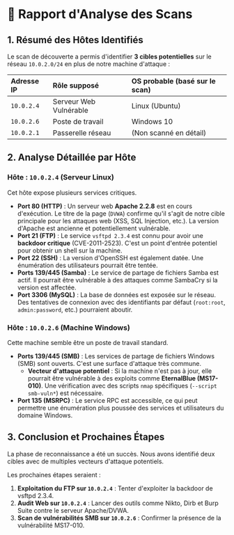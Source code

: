 # 📜 Rapport d'Analyse des Scans

## 1. Résumé des Hôtes Identifiés

Le scan de découverte a permis d'identifier **3 cibles potentielles** sur le réseau `10.0.2.0/24` en plus de notre machine d'attaque :

| Adresse IP | Rôle supposé             | OS probable (basé sur le scan) |
| :--------- | :----------------------- | :----------------------------- |
| `10.0.2.4` | Serveur Web Vulnérable   | Linux (Ubuntu)                 |
| `10.0.2.6` | Poste de travail         | Windows 10                     |
| `10.0.2.1` | Passerelle réseau        | (Non scanné en détail)         |

## 2. Analyse Détaillée par Hôte

### Hôte : `10.0.2.4` (Serveur Linux)

Cet hôte expose plusieurs services critiques.

-   **Port 80 (HTTP)** : Un serveur web **Apache 2.2.8** est en cours d'exécution. Le titre de la page (`DVWA`) confirme qu'il s'agit de notre cible principale pour les attaques web (XSS, SQL Injection, etc.). La version d'Apache est ancienne et potentiellement vulnérable.
-   **Port 21 (FTP)** : Le service `vsftpd 2.3.4` est connu pour avoir une **backdoor critique** (CVE-2011-2523). C'est un point d'entrée potentiel pour obtenir un shell sur la machine.
-   **Port 22 (SSH)** : La version d'OpenSSH est également datée. Une énumération des utilisateurs pourrait être tentée.
-   **Ports 139/445 (Samba)** : Le service de partage de fichiers Samba est actif. Il pourrait être vulnérable à des attaques comme SambaCry si la version est affectée.
-   **Port 3306 (MySQL)** : La base de données est exposée sur le réseau. Des tentatives de connexion avec des identifiants par défaut (`root:root`, `admin:password`, etc.) pourraient aboutir.

### Hôte : `10.0.2.6` (Machine Windows)

Cette machine semble être un poste de travail standard.

-   **Ports 139/445 (SMB)** : Les services de partage de fichiers Windows (SMB) sont ouverts. C'est une surface d'attaque très commune.
    -   **Vecteur d'attaque potentiel** : Si la machine n'est pas à jour, elle pourrait être vulnérable à des exploits comme **EternalBlue (MS17-010)**. Une vérification avec des scripts `nmap` spécifiques (`--script smb-vuln*`) est nécessaire.
-   **Port 135 (MSRPC)** : Le service RPC est accessible, ce qui peut permettre une énumération plus poussée des services et utilisateurs du domaine Windows.

## 3. Conclusion et Prochaines Étapes

La phase de reconnaissance a été un succès. Nous avons identifié deux cibles avec de multiples vecteurs d'attaque potentiels.

Les prochaines étapes seraient :
1.  **Exploitation du FTP sur `10.0.2.4`** : Tenter d'exploiter la backdoor de vsftpd 2.3.4.
2.  **Audit Web sur `10.0.2.4`** : Lancer des outils comme Nikto, Dirb et Burp Suite contre le serveur Apache/DVWA.
3.  **Scan de vulnérabilités SMB sur `10.0.2.6`** : Confirmer la présence de la vulnérabilité MS17-010.
